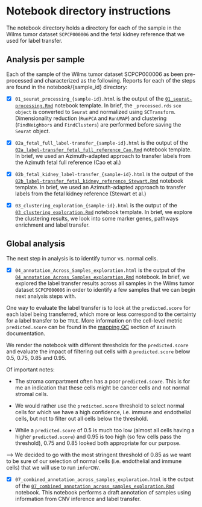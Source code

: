 # Notebook directory instructions

The notebook directory holds a directory for each of the sample in the Wilms tumor dataset `SCPCP000006` and the fetal kidney reference that we used for label transfer.


## Analysis per sample

Each of the sample of the Wilms tumor dataset SCPCP000006 as been pre-processed and characterized as the following.
Reports for each of the steps are found in the notebook/{sample_id} directory:

- [x] `01_seurat_processing_{sample-id}.html` is the output of the [`01_seurat-processing.Rmd`](../notebook_template/01_seurat-processing.Rmd) notebook template.
In brief, the `_processed.rds` `sce object` is converted to `Seurat` and normalized using `SCTransform`.
Dimensionality reduction (`RunPCA` and `RunUMAP`) and clustering (`FindNeighbors` and `FindClusters`) are performed before saving the `Seurat` object.

- [x] `02a_fetal_full_label-transfer_{sample-id}.html` is the output of the [`02a_label-transfer_fetal_full_reference_Cao.Rmd`](../notebook_template/02a_label-transfer_fetal_full_reference_Cao.Rmd) notebook template.
In brief, we used an Azimuth-adapted approach to transfer labels from the Azimuth fetal full reference (Cao et al.)

- [x] `02b_fetal_kidney_label-transfer_{sample-id}.html` is the output of the [`02b_label-transfer_fetal_kidney_reference_Stewart.Rmd`](../notebook_template/02b_label-transfer_fetal_kidney_reference_Stewart.Rmd) notebook template.
In brief, we used an Azimuth-adapted approach to transfer labels from the fetal kidney reference (Stewart et al.)

- [x] `03_clustering_exploration_{sample-id}.html` is the output of the [`03_clustering_exploration.Rmd`](../notebook_template/03_clustering_exploration.Rmd) notebook template.
In brief, we explore the clustering results, we look into some marker genes, pathways enrichment and label transfer.


## Global analysis

The next step in analysis is to identify tumor vs. normal cells.

- [x] `04_annotation_Across_Samples_exploration.html` is the output of the [`04_annotation_Across_Samples_exploration.Rmd`](../notebook/04_annotation_Across_Samples_exploration.Rmd) notebook.
In brief, we explored the label transfer results across all samples in the Wilms tumor dataset `SCPCP000006` in order to identify a few samples that we can begin next analysis steps with.

One way to evaluate the label transfer is to look at the `predicted.score` for each label being transferred, which more or less correspond to the certainty for a label transfer to be `TRUE`. More information on the cell-level metric `predicted.score` can be found in the [mapping QC](https://azimuth.hubmapconsortium.org/#Mapping%20QC) section of `Azimuth` documentation.

We render the notebook with different thresholds for the `predicted.score` and evaluate the impact of filtering out cells with a `predicted.score` below 0.5, 0.75, 0.85 and 0.95.

Of important notes:

- The stroma compartment often has a poor `predicted.score`. This is for me an indication that these cells might be cancer cells and not normal stromal cells.

- We would rather use the `predicted.score` threshold to select normal cells for which we have a high confidence, i.e. immune and endothelial cells, but not to filter out all cells below the threshold.

- While a `predicted.score` of 0.5 is much too low (almost all cells having a higher `predicted.score`) and 0.95 is too high (so few cells pass the threshold), 0.75 and 0.85 looked both appropriate for our purpose.

--> We decided to go with the most stringent threshold of 0.85 as we want to be sure of our selection of normal cells (i.e. endothelial and immune cells) that we will use to run `inferCNV`.

- [x] `07_combined_annotation_across_samples_exploration.html` is the output of the [`07_combined_annotation_across_samples_exploration.Rmd`](../notebook/07_combined_annotation_across_samples_exploration.Rmd) notebook.
This notebook performs a draft annotation of samples using information from CNV inference and label transfer.
